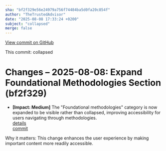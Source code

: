```yaml
---
sha: "bf2f329e56e24979a756f74484ba5d0fa20c854f"
author: "TheTrustedAdvisor"
date: "2025-08-08 17:33:24 +0200"
subject: "collapsed"
merge: false
---
```


[View commit on GitHub](https://github.com/TheTrustedAdvisor/FabricAdoptionFramework/commit/bf2f329e56e24979a756f74484ba5d0fa20c854f)

This commit: collapsed

# Changes – 2025-08-08: Expand Foundational Methodologies Section (bf2f329)

- **[Impact: Medium]** The "Foundational methodologies" category is now expanded to be visible rather than collapsed, improving accessibility for users navigating through methodologies.  
   [details](/docs/about/changes/2025-08-08-foundational-methodologies)  
   [commit](https://github.com/TheTrustedAdvisor/FabricAdoptionFramework/commit/bf2f329e56e24979a756f74484ba5d0fa20c854f)

Why it matters: This change enhances the user experience by making important content more readily accessible.
